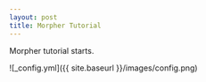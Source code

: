 ```yaml
---
layout: post
title: Morpher Tutorial
---
```


Morpher tutorial starts.

![_config.yml]({{ site.baseurl }}/images/config.png)

